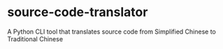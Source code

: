# source-code-translator
 A Python CLI tool that translates source code from Simplified Chinese to Traditional Chinese
